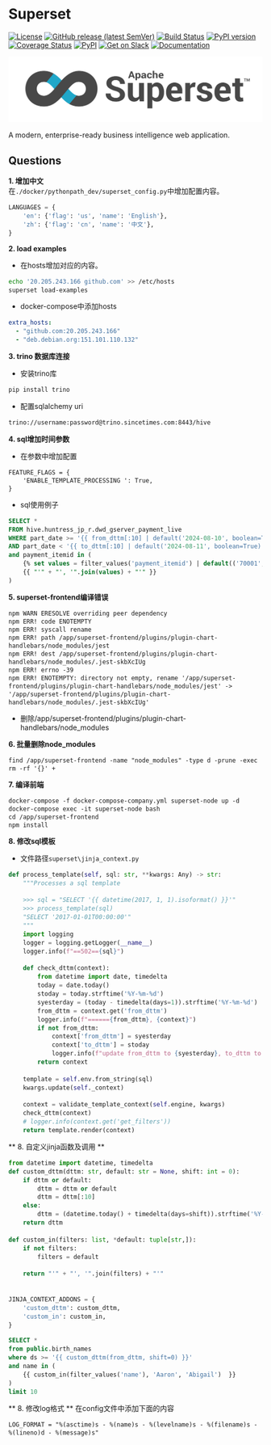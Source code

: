 <!--
Licensed to the Apache Software Foundation (ASF) under one
or more contributor license agreements.  See the NOTICE file
distributed with this work for additional information
regarding copyright ownership.  The ASF licenses this file
to you under the Apache License, Version 2.0 (the
"License"); you may not use this file except in compliance
with the License.  You may obtain a copy of the License at

  http://www.apache.org/licenses/LICENSE-2.0

Unless required by applicable law or agreed to in writing,
software distributed under the License is distributed on an
"AS IS" BASIS, WITHOUT WARRANTIES OR CONDITIONS OF ANY
KIND, either express or implied.  See the License for the
specific language governing permissions and limitations
under the License.
-->

# Superset

[![License](https://img.shields.io/badge/License-Apache%202.0-blue.svg)](https://opensource.org/licenses/Apache-2.0)
[![GitHub release (latest SemVer)](https://img.shields.io/github/v/release/apache/superset?sort=semver)](https://github.com/apache/superset/tree/latest)
[![Build Status](https://github.com/apache/superset/workflows/Python/badge.svg)](https://github.com/apache/superset/actions)
[![PyPI version](https://badge.fury.io/py/apache-superset.svg)](https://badge.fury.io/py/apache-superset)
[![Coverage Status](https://codecov.io/github/apache/superset/coverage.svg?branch=master)](https://codecov.io/github/apache/superset)
[![PyPI](https://img.shields.io/pypi/pyversions/apache-superset.svg?maxAge=2592000)](https://pypi.python.org/pypi/apache-superset)
[![Get on Slack](https://img.shields.io/badge/slack-join-orange.svg)](http://bit.ly/join-superset-slack)
[![Documentation](https://img.shields.io/badge/docs-apache.org-blue.svg)](https://superset.apache.org)

<picture width="500">
  <source
    media="(prefers-color-scheme: dark)"
    src="https://github.com/apache/superset/raw/master/superset-frontend/src/assets/branding/superset-logo-horiz-apache-dark.png"
    alt="Superset logo (dark)"
  />
  <img
    src="https://github.com/apache/superset/raw/master/superset-frontend/src/assets/branding/superset-logo-horiz-apache.png"
    alt="Superset logo (light)"
  />
</picture>

A modern, enterprise-ready business intelligence web application.

## Questions
**1. 增加中文**  
在`./docker/pythonpath_dev/superset_config.py`中增加配置内容。
```python
LANGUAGES = {
    'en': {'flag': 'us', 'name': 'English'},
    'zh': {'flag': 'cn', 'name': '中文'},
}
```
**2. load examples**  
+ 在hosts增加对应的内容。
```bash
echo '20.205.243.166 github.com' >> /etc/hosts
superset load-examples
```  
+ docker-compose中添加hosts
```yaml
extra_hosts:
  - "github.com:20.205.243.166"
  - "deb.debian.org:151.101.110.132"
```

**3. trino 数据库连接**
+ 安装trino库
```bash
pip install trino
```
+ 配置sqlalchemy uri
```bash
trino://username:password@trino.sincetimes.com:8443/hive
```

**4. sql增加时间参数**
+ 在参数中增加配置
```
FEATURE_FLAGS = {
    'ENABLE_TEMPLATE_PROCESSING ': True,
}
```
+ sql使用例子
```sql
SELECT *
FROM hive.huntress_jp_r.dwd_gserver_payment_live
WHERE part_date >= '{{ from_dttm[:10] | default('2024-08-10', boolean=True) }}'
AND part_date < '{{ to_dttm[:10] | default('2024-08-11', boolean=True) }}'
and payment_itemid in (
    {% set values = filter_values('payment_itemid') | default(('70001', '70002'), boolean=True) %}
    {{ "'" + "', '".join(values) + "'" }}
)
```

**5. superset-frontend编译错误**
```
npm WARN ERESOLVE overriding peer dependency
npm ERR! code ENOTEMPTY
npm ERR! syscall rename
npm ERR! path /app/superset-frontend/plugins/plugin-chart-handlebars/node_modules/jest
npm ERR! dest /app/superset-frontend/plugins/plugin-chart-handlebars/node_modules/.jest-skbXcIUg
npm ERR! errno -39
npm ERR! ENOTEMPTY: directory not empty, rename '/app/superset-frontend/plugins/plugin-chart-handlebars/node_modules/jest' -> '/app/superset-frontend/plugins/plugin-chart-handlebars/node_modules/.jest-skbXcIUg'
```
+ 删除/app/superset-frontend/plugins/plugin-chart-handlebars/node_modules

**6. 批量删除node_modules**
```
find /app/superset-frontend -name "node_modules" -type d -prune -exec rm -rf '{}' +
```

**7. 编译前端**
```
docker-compose -f docker-compose-company.yml superset-node up -d
docker-compose exec -it superset-node bash
cd /app/superset-frontend
npm install
```

**8. 修改sql模板**
+ 文件路径`superset\jinja_context.py`
```python
def process_template(self, sql: str, **kwargs: Any) -> str:
    """Processes a sql template

    >>> sql = "SELECT '{{ datetime(2017, 1, 1).isoformat() }}'"
    >>> process_template(sql)
    "SELECT '2017-01-01T00:00:00'"
    """
    import logging
    logger = logging.getLogger(__name__)
    logger.info(f"==502=={sql}")

    def check_dttm(context):
        from datetime import date, timedelta
        today = date.today()
        stoday = today.strftime('%Y-%m-%d')
        syesterday = (today - timedelta(days=1)).strftime('%Y-%m-%d')
        from_dttm = context.get('from_dttm')
        logger.info(f"======{from_dttm}, {context}")
        if not from_dttm:
            context['from_dttm'] = syesterday
            context['to_dttm'] = stoday
            logger.info(f"update from_dttm to {syesterday}, to_dttm to {stoday}")
        return context

    template = self.env.from_string(sql)
    kwargs.update(self._context)

    context = validate_template_context(self.engine, kwargs)
    check_dttm(context)
    # logger.info(context.get('get_filters'))
    return template.render(context)

```

** 8. 自定义jinja函数及调用 **
```python
from datetime import datetime, timedelta
def custom_dttm(dttm: str, default: str = None, shift: int = 0):
    if dttm or default:
        dttm = dttm or default
        dttm = dttm[:10]
    else:
        dttm = (datetime.today() + timedelta(days=shift)).strftime('%Y-%m-%d')
    return dttm

def custom_in(filters: list, *default: tuple[str,]):
    if not filters:
        filters = default

    return "'" + "', '".join(filters) + "'"


JINJA_CONTEXT_ADDONS = {
    'custom_dttm': custom_dttm,
    'custom_in': custom_in,
}
```
```sql
SELECT *
from public.birth_names 
where ds >= '{{ custom_dttm(from_dttm, shift=0) }}'
and name in (
    {{ custom_in(filter_values('name'), 'Aaron', 'Abigail')  }}
)
limit 10
```

** 8. 修改log格式 **
在config文件中添加下面的内容
```
LOG_FORMAT = "%(asctime)s - %(name)s - %(levelname)s - %(filename)s - %(lineno)d - %(message)s"
```
